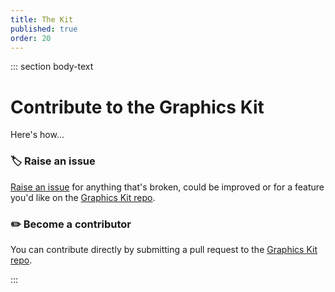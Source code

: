 ```yaml
---
title: The Kit
published: true
order: 20
---
```


::: section body-text

# Contribute to the Graphics Kit

Here's how...

### 🏷️ Raise an issue

[Raise an issue](https://github.com/reuters-graphics/bluprint_graphics-kit/issues) for anything that's broken, could be improved or for a feature you'd like on the [Graphics Kit repo](https://github.com/reuters-graphics/bluprint_graphics-kit/).

### ✏️ Become a contributor

You can contribute directly by submitting a pull request to the [Graphics Kit repo](https://github.com/reuters-graphics/bluprint_graphics-kit/).

:::
